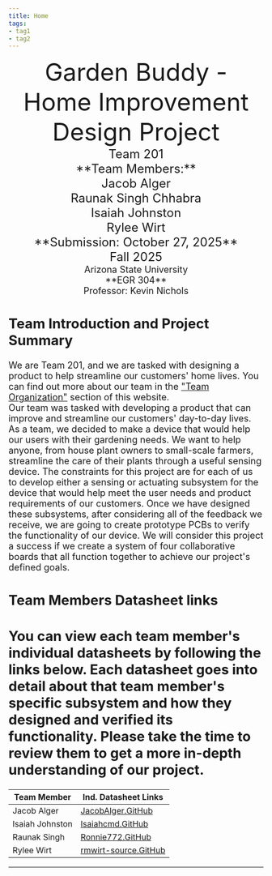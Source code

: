 ```yaml
---
title: Home
tags:
- tag1
- tag2
---
```

<center>
<font size="8">Garden Buddy - Home Improvement Design Project<br>
<font size="5">Team 201<br>
**Team Members:**<br>
Jacob Alger<br>
Raunak Singh Chhabra<br>
Isaiah Johnston<br>
Rylee Wirt<br>
**Submission: October 27, 2025**<br>
Fall 2025<br>
<font size="4">Arizona State University<br>
**EGR 304**<br>
Professor: Kevin Nichols<br>
  

</center>

## Team Introduction and Project Summary
We are Team 201, and we are tasked with designing a product to help streamline our customers' home lives. You can find out more about our team in the ["Team Organization"](https://asu-egr304-2025-f-201.github.io/02-Team-Organization/) section of this website.
<br>
Our team was tasked with developing a product that can improve and streamline our customers' day-to-day lives. As a team, we decided to make a device that would help our users with their gardening needs. We want to help anyone, from house plant owners to small-scale farmers, streamline the care of their plants through a useful sensing device. The constraints for this project are for each of us to develop either a sensing or actuating subsystem for the device that would help meet the user needs and product requirements of our customers. Once we have designed these subsystems, after considering all of the feedback we receive, we are going to create prototype PCBs to verify the functionality of our device. We will consider this project a success if we create a system of four collaborative boards that all function together to achieve our project's defined goals.


## Team Members Datasheet links
You can view each team member's individual datasheets by following the links below. Each datasheet goes into detail about that team member's specific subsystem and how they designed and verified its functionality. Please take the time to review them to get a more in-depth understanding of our project.
<br>
---
| **Team Member**        |**Ind. Datasheet Links** |
| ---------------------- | -----------------------|
| Jacob Alger            | [JacobAlger.GitHub](https://jacob-alger.github.io/)|
| Isaiah Johnston        | [Isaiahcmd.GitHub](https://isaiahcmd.github.io/)|
| Raunak Singh           | [Ronnie772.GitHub](https://ronnie772.github.io)|
| Rylee Wirt             | [rmwirt-source.GitHub](https://rmwirt-source.github.io)|
---
